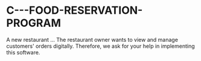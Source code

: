 # C---FOOD-RESERVATION-PROGRAM
A new restaurant ... The restaurant owner wants to view and manage customers' orders digitally. Therefore, we ask for your help in implementing this software.
